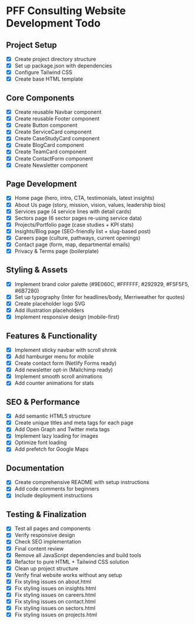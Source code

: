 # PFF Consulting Website Development Todo

## Project Setup
- [x] Create project directory structure
- [x] Set up package.json with dependencies
- [x] Configure Tailwind CSS
- [x] Create base HTML template

## Core Components
- [x] Create reusable Navbar component
- [x] Create reusable Footer component
- [x] Create Button component
- [x] Create ServiceCard component
- [x] Create CaseStudyCard component
- [x] Create BlogCard component
- [x] Create TeamCard component
- [x] Create ContactForm component
- [x] Create Newsletter component

## Page Development
- [x] Home page (hero, intro, CTA, testimonials, latest insights)
- [x] About Us page (story, mission, vision, values, leadership bios)
- [x] Services page (4 service lines with detail cards)
- [x] Sectors page (6 sector pages re-using service data)
- [x] Projects/Portfolio page (case studies + KPI stats)
- [x] Insights/Blog page (SEO-friendly list + slug-based post)
- [x] Careers page (culture, pathways, current openings)
- [x] Contact page (form, map, departmental emails)
- [x] Privacy & Terms page (boilerplate)

## Styling & Assets
- [x] Implement brand color palette (#9E060C, #FFFFFF, #292929, #F5F5F5, #6B7280)
- [x] Set up typography (Inter for headlines/body, Merriweather for quotes)
- [x] Create placeholder logo SVG
- [x] Add illustration placeholders
- [x] Implement responsive design (mobile-first)

## Features & Functionality
- [x] Implement sticky navbar with scroll shrink
- [x] Add hamburger menu for mobile
- [x] Create contact form (Netlify Forms ready)
- [x] Add newsletter opt-in (Mailchimp ready)
- [x] Implement smooth scroll animations
- [x] Add counter animations for stats

## SEO & Performance
- [x] Add semantic HTML5 structure
- [x] Create unique titles and meta tags for each page
- [x] Add Open Graph and Twitter meta tags
- [x] Implement lazy loading for images
- [x] Optimize font loading
- [x] Add prefetch for Google Maps

## Documentation
- [x] Create comprehensive README with setup instructions
- [x] Add code comments for beginners
- [x] Include deployment instructions

## Testing & Finalization
- [x] Test all pages and components
- [x] Verify responsive design
- [x] Check SEO implementation
- [x] Final content review
- [x] Remove all JavaScript dependencies and build tools
- [x] Refactor to pure HTML + Tailwind CSS solution
- [x] Clean up project structure
- [x] Verify final website works without any setup
- [x] Fix styling issues on about.html
- [x] Fix styling issues on insights.html
- [x] Fix styling issues on careers.html
- [x] Fix styling issues on contact.html
- [x] Fix styling issues on sectors.html
- [x] Fix styling issues on projects.html
